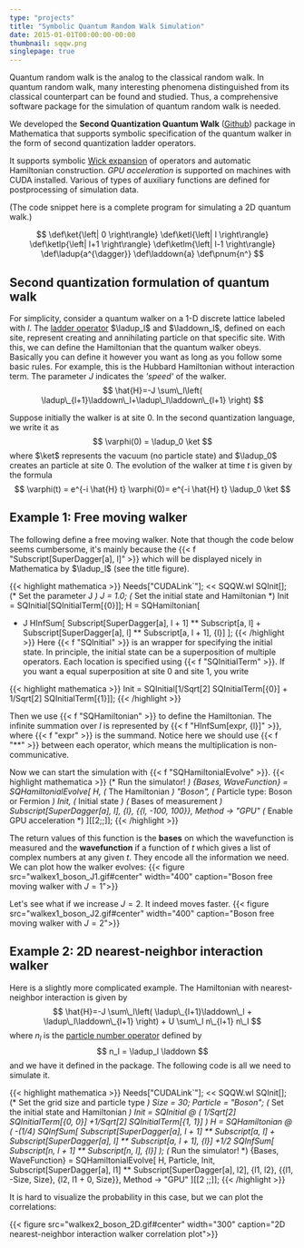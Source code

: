 ```yaml
---
type: "projects"
title: "Symbolic Quantum Random Walk Simulation"
date: 2015-01-01T00:00:00-00:00
thumbnail: sqqw.png
singlepage: true
---
```


Quantum random walk is the analog to the classical random walk. In quantum random walk, many interesting phenomena distinguished from its classical counterpart can be found and studied. Thus, a comprehensive software package for the simulation of quantum random walk is needed.

We developed the **Second Quantization Quantum Walk** ([Github](https://github.com/yuluyan/SQQW)) package in Mathematica that supports symbolic specification of the quantum walker in the form of second quantization ladder operators.

It supports symbolic [Wick expansion](https://en.wikipedia.org/wiki/Wick%27s_theorem) of operators and automatic Hamiltonian construction. *GPU acceleration* is supported on machines with CUDA installed. Various of types of auxiliary functions are defined for postprocessing of simulation data.

(The code snippet here is a complete program for simulating a 2D quantum walk.)
<!--more--> 
$$
\def\ket{\left| 0 \right\rangle}
\def\ketl{\left| l \right\rangle}
\def\ketlp{\left| l+1 \right\rangle}
\def\ketlm{\left| l-1 \right\rangle}
\def\ladup{a^{\dagger}}
\def\laddown{a}
\def\pnum{n^}
$$

## Second quantization formulation of quantum walk
For simplicity, consider a quantum walker on a 1-D discrete lattice labeled with $l$.
The [ladder operator](https://en.wikipedia.org/wiki/Ladder_operator) $\ladup_l$ and $\laddown_l$, defined on each site, represent creating and annihilating particle on that specific site. With this, we can define the Hamiltonian that the quantum walker obeys. Basically you can define it however you want as long as you follow some basic rules. For example, this is the Hubbard Hamiltonian without interaction term. The parameter $J$ indicates the *'speed'* of the walker.
$$
\hat{H}=-J \sum\_l\left( \ladup\_{l+1}\laddown\_l+\ladup\_l\laddown\_{l+1} \right)
$$

Suppose initially the walker is at site $0$. In the second quantization language, we write it as
$$
\varphi(0) = \ladup_0 \ket
$$
where $\ket$ represents the vacuum (no particle state) and $\ladup_0$ creates an particle at site $0$.
The evolution of the walker at time $t$ is given by the formula
$$
\varphi(t) = e^{-i \hat{H} t} \varphi(0)= e^{-i \hat{H} t} \ladup_0 \ket
$$

## Example 1: Free moving walker

The following define a free moving walker. Note that though the code below seems cumbersome, it's mainly because the {{< f "Subscript[SuperDagger[a], l]" >}} which will be displayed nicely in <span class="mma">Mathematica</span> by $\ladup_l$ (see the title figure).

{{< highlight mathematica >}}
Needs["CUDALink`"];
<< SQQW.wl
SQInit[];
(* Set the parameter J *)
J = 1.0;
(* Set the initial state and Hamiltonian *)
Init = SQInitial[SQInitialTerm[{0}]];
H = SQHamiltonian[
  - J HInfSum[
    Subscript[SuperDagger[a], l + 1] ** Subscript[a, l] + 
    Subscript[SuperDagger[a], l] ** Subscript[a, l + 1],
  {l}] 
];
{{< /highlight >}}
Here {{< f "SQInitial" >}} is an wrapper for specifying the initial state. In principle, the initial state can be a superposition of multiple operators. Each location is specified using {{< f "SQInitialTerm" >}}. If you want a equal superposition at site $0$ and site $1$, you write

{{< highlight mathematica >}}
Init = SQInitial[1/Sqrt[2] SQInitialTerm[{0}] + 1/Sqrt[2] SQInitialTerm[{1}]];
{{< /highlight >}}

Then we use {{< f "SQHamiltonian" >}} to define the Hamiltonian. The infinite summation over $l$ is represented by {{< f "HInfSum[expr, {l}]" >}}, where {{< f "expr" >}} is the summand. Notice here we should use {{< f "**" >}} between each operator, which means the multiplication is non-communicative.

Now we can start the simulation with {{< f "SQHamiltonialEvolve" >}}. 
{{< highlight mathematica >}}
(* Run the simulator! *)
{Bases, WaveFunction} = 
  SQHamiltonialEvolve[
    H, (* The Hamiltonian *)
    "Boson", (* Particle type: Boson or Fermion *)
    Init, (* Initial state *)
    (* Bases of measurement *)
    Subscript[SuperDagger[a], l], {l}, {{l, -100, 100}}, 
    Method -> "GPU" (* Enable GPU acceleration *)
  ][[2;;]];
{{< /highlight >}}

The return values of this function is the **bases** on which the wavefunction is measured and the **wavefunction** if a function of $t$ which gives a list of complex numbers at any given $t$. They encode all the information we need. We can plot how the walker evolves:
{{< figure src="walkex1_boson_J1.gif#center" width="400" caption="Boson free moving walker with $J=1$">}}

Let's see what if we increase $J=2$. It indeed moves faster.
{{< figure src="walkex1_boson_J2.gif#center" width="400" caption="Boson free moving walker with $J=2$">}}

## Example 2: 2D nearest-neighbor interaction walker

Here is a slightly more complicated example. The Hamiltonian with nearest-neighbor interaction is given by
$$
\hat{H}=-J \sum\_l\left( \ladup\_{l+1}\laddown\_l + \ladup\_l\laddown\_{l+1} \right) + U \sum\_l n\_{l+1} n\_l
$$
where $n_l$ is the [particle number operator](https://en.wikipedia.org/wiki/Particle_number_operator) defined by
$$
n_l = \ladup_l \laddown
$$
and we have it defined in the package. The following code is all we need to simulate it.

{{< highlight mathematica >}}
Needs["CUDALink`"];
<< SQQW.wl
SQInit[];
(* Set the grid size and particle type *)
Size = 30; Particle = "Boson";
(* Set the initial state and Hamiltonian *)
Init = SQInitial @ (
  1/Sqrt[2] SQInitialTerm[{0, 0}]
 +1/Sqrt[2] SQInitialTerm[{1, 1}]
)
H = SQHamiltonian @ (
    -(1/4) SQInfSum[
      Subscript[SuperDagger[a], l + 1] ** Subscript[a, l] + 
      Subscript[SuperDagger[a], l] ** Subscript[a, l + 1], {l}]
    +1/2 SQInfSum[
      Subscript[n, l + 1] ** Subscript[n, l], {l}]
    );
(* Run the simulator! *)
{Bases, WaveFunction} =
  SQHamiltonialEvolve[
    H, Particle, Init, 
    Subscript[SuperDagger[a], l1] ** Subscript[SuperDagger[a], l2],
    {l1, l2}, {{l1, -Size, Size}, {l2, l1 + 0, Size}},
    Method -> "GPU"
   ][[2 ;;]];
{{< /highlight >}}

It is hard to visualize the probability in this case, but we can plot the correlations:

{{< figure src="walkex2_boson_2D.gif#center" width="300" caption="2D nearest-neighbor interaction walker correlation plot">}}